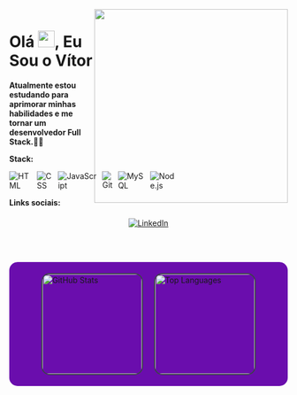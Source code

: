 
<img align="right" width="350px" height="350px; margin: 0; padding-top:30px; " src="https://user-images.githubusercontent.com/74038190/219923809-b86dc415-a0c2-4a38-bc88-ad6cf06395a8.gif" />


<h1 align="left">
  Olá <img src="https://media.giphy.com/media/hvRJCLFzcasrR4ia7z/giphy.gif" width="30px">, Eu Sou o Vítor
</h1>

<p><strong>Atualmente estou estudando para aprimorar minhas habilidades e me tornar um desenvolvedor Full Stack.</strong>🚀🚀</p>

<p><strong>Stack:</strong></p>
<div style="display: flex; align-items: center; gap: 20px;">

  <div style="display: flex; gap: 10px;">
    <img src="https://img.shields.io/badge/-HTML-05122A?style=flat&logo=HTML5" alt="HTML"/>
    <img src="https://img.shields.io/badge/-CSS-05122A?style=flat&logo=CSS3&logoColor=157286" alt="CSS"/>
    <img src="https://img.shields.io/badge/-JavaScript-05122A?style=flat&logo=JavaScript" alt="JavaScript"/>
    <img src="https://img.shields.io/badge/-Git-05122A?style=flat&logo=git" alt="Git"/>
    <img src="https://img.shields.io/badge/-MySQL-05122A?style=flat&logo=mysql" alt="MySQL"/>
    <img src="https://img.shields.io/badge/-Node.js-05122A?style=flat&logo=Node.js" alt="Node.js"/>
  </div>
</div>





<p><strong>Links sociais:</strong></p>
<div style="display: flex; justify-content: center; gap: 20px; margin-top: 20px;">
  <a href="https://www.linkedin.com/in/vitor-daniel-44b748293/" target="_blank">
    <img src="https://img.shields.io/badge/LinkedIn-05122A?style=flat&logo=linkedin" alt="LinkedIn"/>
  </a>
</div>

<br><br>
<div style="background-color: #6a0dad; padding: 20px; border-radius: 15px; display: flex; flex-wrap: wrap; gap: 20px; justify-content: center; align-items: center;">
  <a href="https://beacons.ai/Vitor-DBelo" target="_blank" rel="noopener noreferrer" style="text-decoration: none;">
    <img 
      height="180" 
      src="https://github-readme-stats.vercel.app/api?username=Vitor-DBelo&show_icons=true&theme=dark&include_all_commits=true&count_private=true"
      style="border-radius: 15px; border: 2px solid #3c4347;" 
      alt="GitHub Stats" 
    />
  </a>
  <a href="https://beacons.ai/Vitor-DBelo" target="_blank" rel="noopener noreferrer" style="text-decoration: none;">
    <img 
      height="180" 
      src="https://github-readme-stats.vercel.app/api/top-langs/?username=Vitor-DBelo&layout=compact&langs_count=16&theme=dark"
      style="border-radius: 15px; border: 2px solid #3c4347;" 
      alt="Top Languages" 
    />
  </a>
</div>





